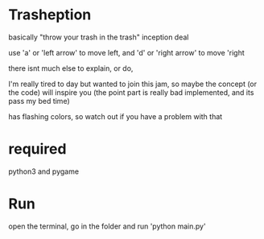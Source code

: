 # Trasheption
 basically "throw your trash in the trash" inception deal

use 'a' or 'left arrow' to move left,
and 'd' or 'right arrow' to move 'right

there isnt much else to explain, or do,

I'm really tired to day but wanted to join this jam,
so maybe the concept (or the code) will inspire you
(the point part is really bad implemented, and its pass my bed time)

has flashing colors, so watch out if you have a problem with that

# required
python3 and pygame

# Run
open the terminal, go in the folder and run 'python main.py'
